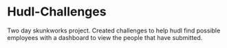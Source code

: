 # Hudl-Challenges
Two day skunkworks project. Created challenges to help hudl find possible employees with a dashboard to view the people that have submitted.
